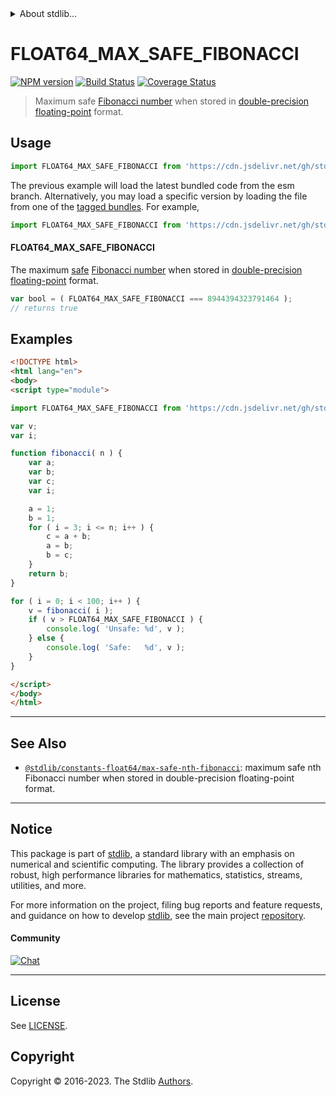 <!--

@license Apache-2.0

Copyright (c) 2018 The Stdlib Authors.

Licensed under the Apache License, Version 2.0 (the "License");
you may not use this file except in compliance with the License.
You may obtain a copy of the License at

   http://www.apache.org/licenses/LICENSE-2.0

Unless required by applicable law or agreed to in writing, software
distributed under the License is distributed on an "AS IS" BASIS,
WITHOUT WARRANTIES OR CONDITIONS OF ANY KIND, either express or implied.
See the License for the specific language governing permissions and
limitations under the License.

-->


<details>
  <summary>
    About stdlib...
  </summary>
  <p>We believe in a future in which the web is a preferred environment for numerical computation. To help realize this future, we've built stdlib. stdlib is a standard library, with an emphasis on numerical and scientific computation, written in JavaScript (and C) for execution in browsers and in Node.js.</p>
  <p>The library is fully decomposable, being architected in such a way that you can swap out and mix and match APIs and functionality to cater to your exact preferences and use cases.</p>
  <p>When you use stdlib, you can be absolutely certain that you are using the most thorough, rigorous, well-written, studied, documented, tested, measured, and high-quality code out there.</p>
  <p>To join us in bringing numerical computing to the web, get started by checking us out on <a href="https://github.com/stdlib-js/stdlib">GitHub</a>, and please consider <a href="https://opencollective.com/stdlib">financially supporting stdlib</a>. We greatly appreciate your continued support!</p>
</details>

# FLOAT64_MAX_SAFE_FIBONACCI

[![NPM version][npm-image]][npm-url] [![Build Status][test-image]][test-url] [![Coverage Status][coverage-image]][coverage-url] <!-- [![dependencies][dependencies-image]][dependencies-url] -->

> Maximum safe [Fibonacci number][fibonacci-number] when stored in [double-precision floating-point][ieee754] format.



<section class="usage">

## Usage

<!-- eslint-disable id-length -->

```javascript
import FLOAT64_MAX_SAFE_FIBONACCI from 'https://cdn.jsdelivr.net/gh/stdlib-js/constants-float64-max-safe-fibonacci@esm/index.mjs';
```
The previous example will load the latest bundled code from the esm branch. Alternatively, you may load a specific version by loading the file from one of the [tagged bundles](https://github.com/stdlib-js/constants-float64-max-safe-fibonacci/tags). For example,

```javascript
import FLOAT64_MAX_SAFE_FIBONACCI from 'https://cdn.jsdelivr.net/gh/stdlib-js/constants-float64-max-safe-fibonacci@v0.1.0-esm/index.mjs';
```

#### FLOAT64_MAX_SAFE_FIBONACCI

The maximum [safe][safe-integers] [Fibonacci number][fibonacci-number] when stored in [double-precision floating-point][ieee754] format.

<!-- eslint-disable id-length -->

```javascript
var bool = ( FLOAT64_MAX_SAFE_FIBONACCI === 8944394323791464 );
// returns true
```

</section>

<!-- /.usage -->

<section class="examples">

## Examples

<!-- eslint-disable id-length -->

<!-- eslint no-undef: "error" -->

```html
<!DOCTYPE html>
<html lang="en">
<body>
<script type="module">

import FLOAT64_MAX_SAFE_FIBONACCI from 'https://cdn.jsdelivr.net/gh/stdlib-js/constants-float64-max-safe-fibonacci@esm/index.mjs';

var v;
var i;

function fibonacci( n ) {
    var a;
    var b;
    var c;
    var i;

    a = 1;
    b = 1;
    for ( i = 3; i <= n; i++ ) {
        c = a + b;
        a = b;
        b = c;
    }
    return b;
}

for ( i = 0; i < 100; i++ ) {
    v = fibonacci( i );
    if ( v > FLOAT64_MAX_SAFE_FIBONACCI ) {
        console.log( 'Unsafe: %d', v );
    } else {
        console.log( 'Safe:   %d', v );
    }
}

</script>
</body>
</html>
```

</section>

<!-- /.examples -->

<!-- C interface documentation. -->



<!-- Section for related `stdlib` packages. Do not manually edit this section, as it is automatically populated. -->

<section class="related">

* * *

## See Also

-   <span class="package-name">[`@stdlib/constants-float64/max-safe-nth-fibonacci`][@stdlib/constants/float64/max-safe-nth-fibonacci]</span><span class="delimiter">: </span><span class="description">maximum safe nth Fibonacci number when stored in double-precision floating-point format.</span>

</section>

<!-- /.related -->

<!-- Section for all links. Make sure to keep an empty line after the `section` element and another before the `/section` close. -->


<section class="main-repo" >

* * *

## Notice

This package is part of [stdlib][stdlib], a standard library with an emphasis on numerical and scientific computing. The library provides a collection of robust, high performance libraries for mathematics, statistics, streams, utilities, and more.

For more information on the project, filing bug reports and feature requests, and guidance on how to develop [stdlib][stdlib], see the main project [repository][stdlib].

#### Community

[![Chat][chat-image]][chat-url]

---

## License

See [LICENSE][stdlib-license].


## Copyright

Copyright &copy; 2016-2023. The Stdlib [Authors][stdlib-authors].

</section>

<!-- /.stdlib -->

<!-- Section for all links. Make sure to keep an empty line after the `section` element and another before the `/section` close. -->

<section class="links">

[npm-image]: http://img.shields.io/npm/v/@stdlib/constants-float64-max-safe-fibonacci.svg
[npm-url]: https://npmjs.org/package/@stdlib/constants-float64-max-safe-fibonacci

[test-image]: https://github.com/stdlib-js/constants-float64-max-safe-fibonacci/actions/workflows/test.yml/badge.svg?branch=v0.1.0
[test-url]: https://github.com/stdlib-js/constants-float64-max-safe-fibonacci/actions/workflows/test.yml?query=branch:v0.1.0

[coverage-image]: https://img.shields.io/codecov/c/github/stdlib-js/constants-float64-max-safe-fibonacci/main.svg
[coverage-url]: https://codecov.io/github/stdlib-js/constants-float64-max-safe-fibonacci?branch=main

<!--

[dependencies-image]: https://img.shields.io/david/stdlib-js/constants-float64-max-safe-fibonacci.svg
[dependencies-url]: https://david-dm.org/stdlib-js/constants-float64-max-safe-fibonacci/main

-->

[chat-image]: https://img.shields.io/gitter/room/stdlib-js/stdlib.svg
[chat-url]: https://app.gitter.im/#/room/#stdlib-js_stdlib:gitter.im

[stdlib]: https://github.com/stdlib-js/stdlib

[stdlib-authors]: https://github.com/stdlib-js/stdlib/graphs/contributors

[umd]: https://github.com/umdjs/umd
[es-module]: https://developer.mozilla.org/en-US/docs/Web/JavaScript/Guide/Modules

[deno-url]: https://github.com/stdlib-js/constants-float64-max-safe-fibonacci/tree/deno
[umd-url]: https://github.com/stdlib-js/constants-float64-max-safe-fibonacci/tree/umd
[esm-url]: https://github.com/stdlib-js/constants-float64-max-safe-fibonacci/tree/esm
[branches-url]: https://github.com/stdlib-js/constants-float64-max-safe-fibonacci/blob/main/branches.md

[stdlib-license]: https://raw.githubusercontent.com/stdlib-js/constants-float64-max-safe-fibonacci/main/LICENSE

[safe-integers]: http://www.2ality.com/2013/10/safe-integers.html

[fibonacci-number]: https://en.wikipedia.org/wiki/Fibonacci_number

[ieee754]: https://en.wikipedia.org/wiki/IEEE_754-1985

<!-- <related-links> -->

[@stdlib/constants/float64/max-safe-nth-fibonacci]: https://github.com/stdlib-js/constants-float64-max-safe-nth-fibonacci/tree/esm

<!-- </related-links> -->

</section>

<!-- /.links -->
